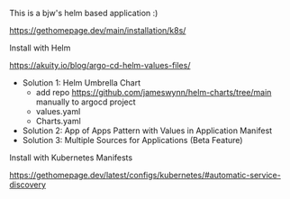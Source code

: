 This is a bjw's helm based application :)

https://gethomepage.dev/main/installation/k8s/

Install with Helm

https://akuity.io/blog/argo-cd-helm-values-files/
- Solution 1: Helm Umbrella Chart
  - add repo https://github.com/jameswynn/helm-charts/tree/main manually to argocd project
  - values.yaml
  - Charts.yaml
- Solution 2: App of Apps Pattern with Values in Application Manifest
- Solution 3: Multiple Sources for Applications (Beta Feature)



Install with Kubernetes Manifests

https://gethomepage.dev/latest/configs/kubernetes/#automatic-service-discovery
